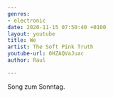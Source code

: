 ```yaml
---
genres:
- electronic
date: 2020-11-15 07:50:40 +0100
layout: youtube
title: We
artist: The Soft Pink Truth
youtube-url: 0HZAQVaJuac
author: Raul

---
```

Song zum Sonntag.